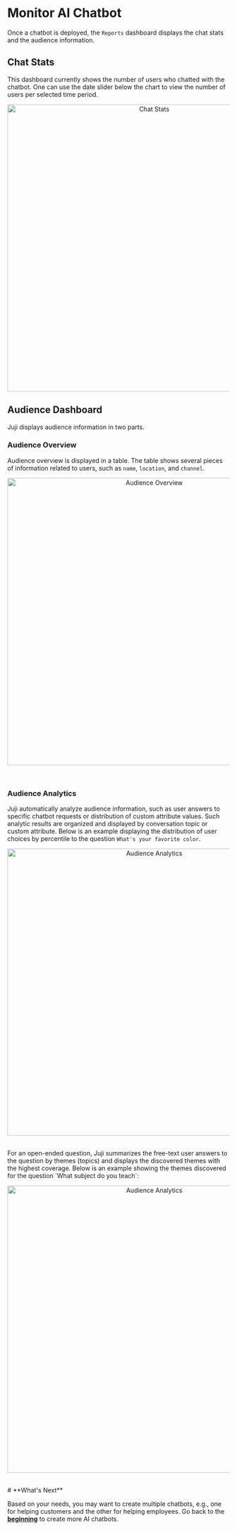 # **Monitor AI Chatbot**

Once a chatbot is deployed, the `Reports` dashboard displays the chat
stats and the audience information.

## **Chat Stats**

This dashboard currently shows the number of users who chatted with
the chatbot. One can use the date slider below the chart to view the
number of users per selected time period.

<p align="center"><img src="/img/Report-Overview.png" alt="Chat Stats" width="650"/></p>

## **Audience Dashboard**

Juji displays audience information in two parts.

### Audience Overview

Audience overview is displayed in a table. The table shows several
pieces of information related to users, such as `name`, `location`,
and `channel`.

<p align="center"><img src="/img/Report-Audience.png" alt="Audience Overview" width="650"/></p>

<br>

### Audience Analytics

Juji automatically analyze audience information, such as user answers
to specific chatbot requests or distribution of custom attribute
values. Such analytic results are organized and displayed by
conversation topic or custom attribute. Below is an example displaying
the distribution of user choices by percentile to the question `What's your
favorite color`.

<p align="center"><img src="/img/audience-analytics-piechart.png"
alt="Audience Analytics" width="650"/></p>

<br>
For an open-ended question, Juji summarizes the free-text user answers
to the question by themes (topics) and displays the discovered themes
with the highest coverage. Below is an example showing the themes
discovered for the question `What subject do you teach`:

<p align="center"><img src="/img/audience-analytics-text.png"
alt="Audience Analytics" width="650"/></p>

<br>
# **What's Next**

Based on your needs, you may want to create multiple chatbots, e.g.,
one for helping customers and the other for helping employees. Go back
to the [**beginning**](index.md) to create more AI chatbots.

